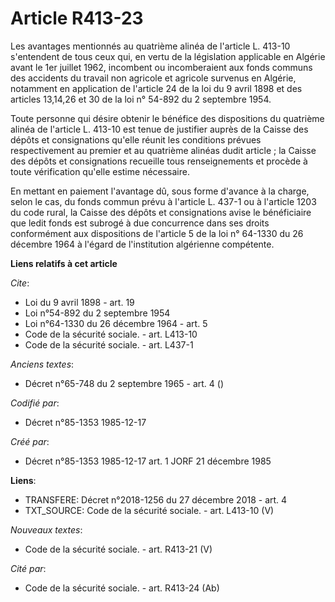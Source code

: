 # Article R413-23

Les avantages mentionnés au quatrième alinéa de l'article L. 413-10 s'entendent de tous ceux qui, en vertu de la législation
applicable en Algérie avant le 1er juillet 1962, incombent ou incomberaient aux fonds communs des accidents du travail non
agricole et agricole survenus en Algérie, notamment en application de l'article 24 de la loi du 9 avril 1898 et des articles
13,14,26 et 30 de la loi n° 54-892 du 2 septembre 1954. 

Toute personne qui désire obtenir le bénéfice des dispositions du quatrième alinéa de l'article L. 413-10 est tenue de
justifier auprès de la Caisse des dépôts et consignations qu'elle réunit les conditions prévues respectivement au premier et
au quatrième alinéas dudit article ; la Caisse des dépôts et consignations recueille tous renseignements et procède à toute
vérification qu'elle estime nécessaire. 

En mettant en paiement l'avantage dû, sous forme d'avance à la charge, selon le cas, du fonds commun prévu à l'article L.
437-1 ou à l'article 1203 du code rural, la Caisse des dépôts et consignations avise le bénéficiaire que ledit fonds est
subrogé à due concurrence dans ses droits conformément aux dispositions de l'article 5 de la loi n° 64-1330 du 26 décembre
1964 à l'égard de l'institution algérienne compétente.

**Liens relatifs à cet article**

_Cite_:

  - Loi du 9 avril 1898 - art. 19
  - Loi n°54-892 du 2 septembre 1954
  - Loi  n°64-1330 du 26 décembre 1964 - art. 5
  - Code de la sécurité sociale. - art. L413-10
  - Code de la sécurité sociale. - art. L437-1

_Anciens textes_:

  - Décret n°65-748 du 2 septembre 1965 - art. 4 ()

_Codifié par_:

  - Décret n°85-1353 1985-12-17

_Créé par_:

  - Décret n°85-1353 1985-12-17 art. 1 JORF 21 décembre 1985

**Liens**:

  - TRANSFERE: Décret n°2018-1256 du 27 décembre 2018 - art. 4
  - TXT_SOURCE: Code de la sécurité sociale. - art. L413-10 (V)

_Nouveaux textes_:

  - Code de la sécurité sociale. - art. R413-21 (V)

_Cité par_:

  - Code de la sécurité sociale. - art. R413-24 (Ab)
